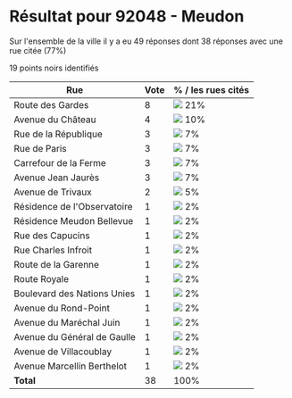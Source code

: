 # Résultat pour 92048 - Meudon

Sur l'ensemble de la ville il y a eu 49 réponses dont 38 réponses avec une rue citée (77%)

19 points noirs identifiés

| Rue | Vote | % / les rues cités|
|-----|------|-------------------|
| Route des Gardes | 8 | <img src="../../img/bar_21.gif" />&nbsp;21%|
| Avenue du Château | 4 | <img src="../../img/bar_10.gif" />&nbsp;10%|
| Rue de la République | 3 | <img src="../../img/bar_7.gif" />&nbsp;7%|
| Rue de Paris | 3 | <img src="../../img/bar_7.gif" />&nbsp;7%|
| Carrefour de la Ferme | 3 | <img src="../../img/bar_7.gif" />&nbsp;7%|
| Avenue Jean Jaurès | 3 | <img src="../../img/bar_7.gif" />&nbsp;7%|
| Avenue de Trivaux | 2 | <img src="../../img/bar_5.gif" />&nbsp;5%|
| Résidence de l'Observatoire | 1 | <img src="../../img/bar_2.gif" />&nbsp;2%|
| Résidence Meudon Bellevue | 1 | <img src="../../img/bar_2.gif" />&nbsp;2%|
| Rue des Capucins | 1 | <img src="../../img/bar_2.gif" />&nbsp;2%|
| Rue Charles Infroit | 1 | <img src="../../img/bar_2.gif" />&nbsp;2%|
| Route de la Garenne | 1 | <img src="../../img/bar_2.gif" />&nbsp;2%|
| Route Royale | 1 | <img src="../../img/bar_2.gif" />&nbsp;2%|
| Boulevard des Nations Unies | 1 | <img src="../../img/bar_2.gif" />&nbsp;2%|
| Avenue du Rond-Point | 1 | <img src="../../img/bar_2.gif" />&nbsp;2%|
| Avenue du Maréchal Juin | 1 | <img src="../../img/bar_2.gif" />&nbsp;2%|
| Avenue du Général de Gaulle | 1 | <img src="../../img/bar_2.gif" />&nbsp;2%|
| Avenue de Villacoublay | 1 | <img src="../../img/bar_2.gif" />&nbsp;2%|
| Avenue Marcellin Berthelot | 1 | <img src="../../img/bar_2.gif" />&nbsp;2%|
| **Total** | 38 | 100%|
